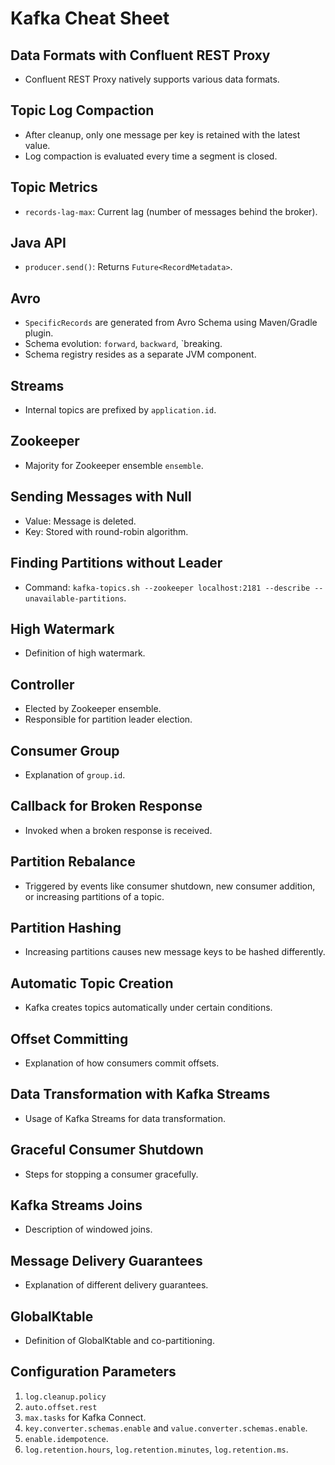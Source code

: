 # Kafka Cheat Sheet

## Data Formats with Confluent REST Proxy
- Confluent REST Proxy natively supports various data formats.

## Topic Log Compaction
- After cleanup, only one message per key is retained with the latest value.
- Log compaction is evaluated every time a segment is closed.

## Topic Metrics
- `records-lag-max`: Current lag (number of messages behind the broker).

## Java API
- `producer.send()`: Returns `Future<RecordMetadata>`.

## Avro
- `SpecificRecords` are generated from Avro Schema using Maven/Gradle plugin.
- Schema evolution: `forward`, `backward`, `breaking.
- Schema registry resides as a separate JVM component.

## Streams
- Internal topics are prefixed by `application.id`.

## Zookeeper
- Majority for Zookeeper ensemble `ensemble`.

## Sending Messages with Null
- Value: Message is deleted.
- Key: Stored with round-robin algorithm.

## Finding Partitions without Leader
- Command: `kafka-topics.sh --zookeeper localhost:2181 --describe --unavailable-partitions`.

## High Watermark
- Definition of high watermark.

## Controller
- Elected by Zookeeper ensemble.
- Responsible for partition leader election.

## Consumer Group
- Explanation of `group.id`.

## Callback for Broken Response
- Invoked when a broken response is received.

## Partition Rebalance
- Triggered by events like consumer shutdown, new consumer addition, or increasing partitions of a topic.

## Partition Hashing
- Increasing partitions causes new message keys to be hashed differently.

## Automatic Topic Creation
- Kafka creates topics automatically under certain conditions.

## Offset Committing
- Explanation of how consumers commit offsets.

## Data Transformation with Kafka Streams
- Usage of Kafka Streams for data transformation.

## Graceful Consumer Shutdown
- Steps for stopping a consumer gracefully.

## Kafka Streams Joins
- Description of windowed joins.

## Message Delivery Guarantees
- Explanation of different delivery guarantees.

## GlobalKtable
- Definition of GlobalKtable and co-partitioning.

## Configuration Parameters
1. `log.cleanup.policy`
2. `auto.offset.rest`
3. `max.tasks` for Kafka Connect.
4. `key.converter.schemas.enable` and `value.converter.schemas.enable`.
5. `enable.idempotence`.
6. `log.retention.hours`, `log.retention.minutes`, `log.retention.ms`.
